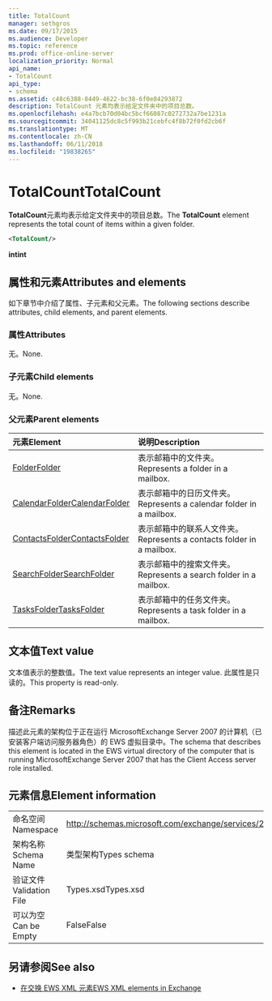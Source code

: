 ```yaml
---
title: TotalCount
manager: sethgros
ms.date: 09/17/2015
ms.audience: Developer
ms.topic: reference
ms.prod: office-online-server
localization_priority: Normal
api_name:
- TotalCount
api_type:
- schema
ms.assetid: c48c6388-8449-4622-bc38-6f0e84293872
description: TotalCount 元素均表示给定文件夹中的项目总数。
ms.openlocfilehash: e4a7bcb70d04bc5bcf66087c0272732a7be1231a
ms.sourcegitcommit: 34041125dc8c5f993b21cebfc4f8b72f0fd2cb6f
ms.translationtype: MT
ms.contentlocale: zh-CN
ms.lasthandoff: 06/11/2018
ms.locfileid: "19838265"
---
```

# <a name="totalcount"></a><span data-ttu-id="dc394-103">TotalCount</span><span class="sxs-lookup"><span data-stu-id="dc394-103">TotalCount</span></span>

<span data-ttu-id="dc394-104">**TotalCount**元素均表示给定文件夹中的项目总数。</span><span class="sxs-lookup"><span data-stu-id="dc394-104">The **TotalCount** element represents the total count of items within a given folder.</span></span> 
  
```xml
<TotalCount/>
```

 <span data-ttu-id="dc394-105">**int**</span><span class="sxs-lookup"><span data-stu-id="dc394-105">**int**</span></span>
## <a name="attributes-and-elements"></a><span data-ttu-id="dc394-106">属性和元素</span><span class="sxs-lookup"><span data-stu-id="dc394-106">Attributes and elements</span></span>

<span data-ttu-id="dc394-107">如下章节中介绍了属性、子元素和父元素。</span><span class="sxs-lookup"><span data-stu-id="dc394-107">The following sections describe attributes, child elements, and parent elements.</span></span>
  
### <a name="attributes"></a><span data-ttu-id="dc394-108">属性</span><span class="sxs-lookup"><span data-stu-id="dc394-108">Attributes</span></span>

<span data-ttu-id="dc394-109">无。</span><span class="sxs-lookup"><span data-stu-id="dc394-109">None.</span></span>
  
### <a name="child-elements"></a><span data-ttu-id="dc394-110">子元素</span><span class="sxs-lookup"><span data-stu-id="dc394-110">Child elements</span></span>

<span data-ttu-id="dc394-111">无。</span><span class="sxs-lookup"><span data-stu-id="dc394-111">None.</span></span>
  
### <a name="parent-elements"></a><span data-ttu-id="dc394-112">父元素</span><span class="sxs-lookup"><span data-stu-id="dc394-112">Parent elements</span></span>

|<span data-ttu-id="dc394-113">**元素**</span><span class="sxs-lookup"><span data-stu-id="dc394-113">**Element**</span></span>|<span data-ttu-id="dc394-114">**说明**</span><span class="sxs-lookup"><span data-stu-id="dc394-114">**Description**</span></span>|
|:-----|:-----|
|[<span data-ttu-id="dc394-115">Folder</span><span class="sxs-lookup"><span data-stu-id="dc394-115">Folder</span></span>](folder.md) <br/> |<span data-ttu-id="dc394-116">表示邮箱中的文件夹。</span><span class="sxs-lookup"><span data-stu-id="dc394-116">Represents a folder in a mailbox.</span></span>  <br/> |
|[<span data-ttu-id="dc394-117">CalendarFolder</span><span class="sxs-lookup"><span data-stu-id="dc394-117">CalendarFolder</span></span>](calendarfolder.md) <br/> |<span data-ttu-id="dc394-118">表示邮箱中的日历文件夹。</span><span class="sxs-lookup"><span data-stu-id="dc394-118">Represents a calendar folder in a mailbox.</span></span>  <br/> |
|[<span data-ttu-id="dc394-119">ContactsFolder</span><span class="sxs-lookup"><span data-stu-id="dc394-119">ContactsFolder</span></span>](contactsfolder.md) <br/> |<span data-ttu-id="dc394-120">表示邮箱中的联系人文件夹。</span><span class="sxs-lookup"><span data-stu-id="dc394-120">Represents a contacts folder in a mailbox.</span></span>  <br/> |
|[<span data-ttu-id="dc394-121">SearchFolder</span><span class="sxs-lookup"><span data-stu-id="dc394-121">SearchFolder</span></span>](searchfolder.md) <br/> |<span data-ttu-id="dc394-122">表示邮箱中的搜索文件夹。</span><span class="sxs-lookup"><span data-stu-id="dc394-122">Represents a search folder in a mailbox.</span></span>  <br/> |
|[<span data-ttu-id="dc394-123">TasksFolder</span><span class="sxs-lookup"><span data-stu-id="dc394-123">TasksFolder</span></span>](tasksfolder.md) <br/> |<span data-ttu-id="dc394-124">表示邮箱中的任务文件夹。</span><span class="sxs-lookup"><span data-stu-id="dc394-124">Represents a task folder in a mailbox.</span></span>  <br/> |
   
## <a name="text-value"></a><span data-ttu-id="dc394-125">文本值</span><span class="sxs-lookup"><span data-stu-id="dc394-125">Text value</span></span>

<span data-ttu-id="dc394-126">文本值表示的整数值。</span><span class="sxs-lookup"><span data-stu-id="dc394-126">The text value represents an integer value.</span></span> <span data-ttu-id="dc394-127">此属性是只读的。</span><span class="sxs-lookup"><span data-stu-id="dc394-127">This property is read-only.</span></span>
  
## <a name="remarks"></a><span data-ttu-id="dc394-128">备注</span><span class="sxs-lookup"><span data-stu-id="dc394-128">Remarks</span></span>

<span data-ttu-id="dc394-129">描述此元素的架构位于正在运行 MicrosoftExchange Server 2007 的计算机（已安装客户端访问服务器角色）的 EWS 虚拟目录中。</span><span class="sxs-lookup"><span data-stu-id="dc394-129">The schema that describes this element is located in the EWS virtual directory of the computer that is running MicrosoftExchange Server 2007 that has the Client Access server role installed.</span></span>
  
## <a name="element-information"></a><span data-ttu-id="dc394-130">元素信息</span><span class="sxs-lookup"><span data-stu-id="dc394-130">Element information</span></span>

|||
|:-----|:-----|
|<span data-ttu-id="dc394-131">命名空间</span><span class="sxs-lookup"><span data-stu-id="dc394-131">Namespace</span></span>  <br/> |http://schemas.microsoft.com/exchange/services/2006/types  <br/> |
|<span data-ttu-id="dc394-132">架构名称</span><span class="sxs-lookup"><span data-stu-id="dc394-132">Schema Name</span></span>  <br/> |<span data-ttu-id="dc394-133">类型架构</span><span class="sxs-lookup"><span data-stu-id="dc394-133">Types schema</span></span>  <br/> |
|<span data-ttu-id="dc394-134">验证文件</span><span class="sxs-lookup"><span data-stu-id="dc394-134">Validation File</span></span>  <br/> |<span data-ttu-id="dc394-135">Types.xsd</span><span class="sxs-lookup"><span data-stu-id="dc394-135">Types.xsd</span></span>  <br/> |
|<span data-ttu-id="dc394-136">可以为空</span><span class="sxs-lookup"><span data-stu-id="dc394-136">Can be Empty</span></span>  <br/> |<span data-ttu-id="dc394-137">False</span><span class="sxs-lookup"><span data-stu-id="dc394-137">False</span></span>  <br/> |
   
## <a name="see-also"></a><span data-ttu-id="dc394-138">另请参阅</span><span class="sxs-lookup"><span data-stu-id="dc394-138">See also</span></span>



- [<span data-ttu-id="dc394-139">在交换 EWS XML 元素</span><span class="sxs-lookup"><span data-stu-id="dc394-139">EWS XML elements in Exchange</span></span>](ews-xml-elements-in-exchange.md)

